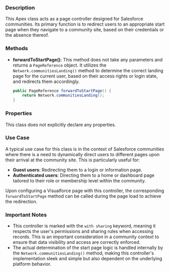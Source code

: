 ### Description
This Apex class acts as a page controller designed for Salesforce communities. Its primary function is to redirect users to an appropriate start page when they navigate to a community site, based on their credentials or the absence thereof.

### Methods
- **forwardToStartPage()**: This method does not take any parameters and returns a `PageReference` object. It utilizes the `Network.communitiesLanding()` method to determine the correct landing page for the current user, based on their access rights or login state, and redirects them accordingly.

  ```java
  public PageReference forwardToStartPage() {
      return Network.communitiesLanding();
  }
  ```

### Properties
This class does not explicitly declare any properties.

### Use Case
A typical use case for this class is in the context of Salesforce communities where there is a need to dynamically direct users to different pages upon their arrival at the community site. This is particularly useful for:
- **Guest users**: Redirecting them to a login or information page.
- **Authenticated users**: Directing them to a home or dashboard page tailored to their role or membership level within the community.

Upon configuring a Visualforce page with this controller, the corresponding `forwardToStartPage` method can be called during the page load to achieve the redirection.

### Important Notes
- This controller is marked with the `with sharing` keyword, meaning it respects the user's permissions and sharing rules when accessing records. This is an important consideration in a community context to ensure that data visibility and access are correctly enforced.
- The actual determination of the start page logic is handled internally by the `Network.communitiesLanding()` method, making this controller's implementation sleek and simple but also dependent on the underlying platform behavior.